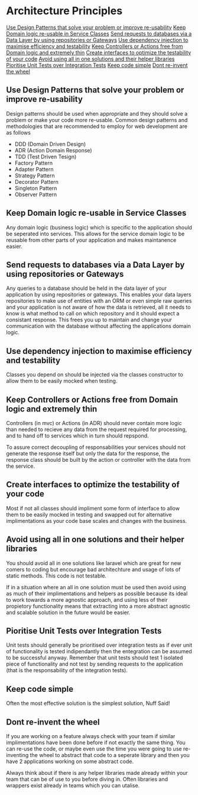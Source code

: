 # Architecture Principles

[Use Design Patterns that solve your problem or improve re-usability](#use-design-patterns-that-solve-your-problem-or-improve-re-usability)
[Keep Domain logic re-usable in Service Classes](#keep-domain-logic-re-usable-in-service-classes)
[Send requests to databases via a Data Layer by using repositories or Gateways](#send-requests-to-databases-via-a-data-layer-by-using-repositories-or-gateways)
[Use dependency injection to maximise efficiency and testability](#use-dependency-injection-to-maximise-efficiency-and-testability)
[Keep Controllers or Actions free from Domain logic and extremely thin](#keep-controllers-or-actions-free-from-domain-logic-and-extremely-thin)
[Create interfaces to optimize the testability of your code](#create-interfaces-to-optimize-the-testability-of-your-code)
[Avoid using all in one solutions and their helper libraries](#avoid-using-all-in-one-solutions-and-their-helper-libraries)
[Pioritise Unit Tests over Integration Tests](#pioritise-unit-tests-over-integration-tests)
[Keep code simple](#keep-code-simple)
[Dont re-invent the wheel](#dont-re-invent-the-wheel)

## Use Design Patterns that solve your problem or improve re-usability

Design patterns should be used when appropriate and they should solve a problem or make your code more re-usable.
Common design patterns and methodologies that are recommended to employ for web development are as follows

- DDD (Domain Driven Design)
- ADR (Action Domain Response)
- TDD (Test Driven Tesign)
- Factory Pattern
- Adapter Pattern
- Strategy Pattern
- Decorator Pattern
- Singleton Pattern
- Observer Pattern

## Keep Domain logic re-usable in Service Classes

Any domain logic (business logic) which is specific to the application should be seperated into services.
This allows for the service domain logic to be reusable from other parts of your application and makes maintanence easier.

## Send requests to databases via a Data Layer by using repositories or Gateways

Any queries to a database should be held in the data layer of your application by using repositories or gateways. This enables your data layers repositories to make use of entities with an ORM or even simple raw queries and your application is not aware of how the data is retrieved, all it needs to know is what method to call on which repository and it should expect a consistant response. This frees you up to maintain and change your communication with the database without affecting the applications domain logic.

## Use dependency injection to maximise efficiency and testability

Classes you depend on should be injected via the classes constructor to allow them to be easily mocked when testing.

## Keep Controllers or Actions free from Domain logic and extremely thin

Controllers (in mvc) or Actions (in ADR) should never contain more logic than needed to recieve any data from the request required for processing, and to hand off to services which in turn should repspond.

To assure correct decoupling of responsabilities your services should not generate the response itself but only the data for the response, the response class should be built by the action or controller with the data from the service.

## Create interfaces to optimize the testability of your code

Most if not all classes should impliment some form of interface to allow them to be easily mocked in testing and swapped out for alternative implimentations as your code base scales and changes with the business.

## Avoid using all in one solutions and their helper libraries

You should avoid all in one solutions like laravel which are great for new comers to coding but encourage bad architechture and usage of lots of static methods. This code is not testable. 

If in a situation where an all in one solution must be used then avoid using as much of their implimentations and helpers as possible because its ideal to work towards a more agnostic approach, and using less of their propietory functionality means that extracting into a more abstract agnostic and scalable solution in the future would be easier.

## Pioritise Unit Tests over Integration Tests

Unit tests should generally be prioritised over integration tests as if ever unit of functionality is tested indipendantly then the entegration can be assumed to be successful anyway. Remember that unit tests should test 1 isolated piece of functionality and not test by sending requests to the application (that is the responsability of the integration tests).

## Keep code simple

Often the most effective solution is the simplest solution, Nuff Said!

## Dont re-invent the wheel

If you are working on a feature always check with your team if similar implimentations have been done before if not exactly the same thing. You can re-use the code, or maybe even use the time you were going to use re-inventing the wheel to abstract that code to a seperate library and then you have 2 applications working on some abstract code.

Always think about if there is any helper libraries made already within your team that can be of use to you before diving in. Often libraries and wrappers exist already in teams which you can utalise.